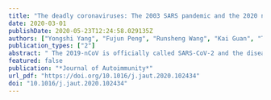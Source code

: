 ```yaml
---
title: "The deadly coronaviruses: The 2003 SARS pandemic and the 2020 novel coronavirus epidemic in China"
date: 2020-03-01
publishDate: 2020-05-23T12:24:58.029135Z
authors: ["Yongshi Yang", "Fujun Peng", "Runsheng Wang", "Kai Guan", "Taijiao Jiang", "Guogang Xu", "Jinlyu Sun", "Christopher Chang"]
publication_types: ["2"]
abstract: " The 2019-nCoV is officially called SARS-CoV-2 and the disease is named COVID-19. This viral epidemic in China has led to the deaths of over 1800 people, mostly elderly or those with an underlying chronic disease or immunosuppressed state. This is the third serious Coronavirus outbreak in less than 20 years, following SARS in 2002–2003 and MERS in 2012. While human strains of Coronavirus are associated with about 15% of cases of the common cold, the SARS-CoV-2 may present with varying degrees of severity, from flu-like symptoms to death. It is currently believed that this deadly Coronavirus strain originated from wild animals at the Huanan market in Wuhan, a city in Hubei province. Bats, snakes and pangolins have been cited as potential carriers based on the sequence homology of CoV isolated from these animals and the viral nucleic acids of the virus isolated from SARS-CoV-2 infected patients. Extreme quarantine measures, including sealing off large cities, closing borders and confining people to their homes, were instituted in January 2020 to prevent spread of the virus, but by that time much of the damage had been done, as human-human transmission became evident. While these quarantine measures are necessary and have prevented a historical disaster along the lines of the Spanish flu, earlier recognition and earlier implementation of quarantine measures may have been even more effective. Lessons learned from SARS resulted in faster determination of the nucleic acid sequence and a more robust quarantine strategy. However, it is clear that finding an effective antiviral and developing a vaccine are still significant challenges. The costs of the epidemic are not limited to medical aspects, as the virus has led to significant sociological, psychological and economic effects globally. Unfortunately, emergence of SARS-CoV-2 has led to numerous reports of Asians being subjected to racist behavior and hate crimes across the world. "
featured: false
publication: "*Journal of Autoimmunity*"
url_pdf: "https://doi.org/10.1016/j.jaut.2020.102434"
doi: "10.1016/j.jaut.2020.102434"
---
```


